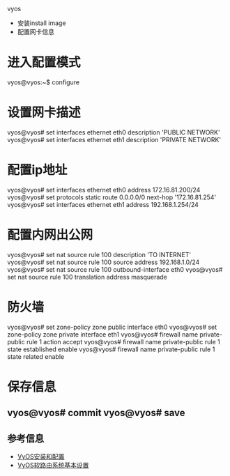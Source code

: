 vyos
- 安装install image
- 配置网卡信息
# 进入配置模式
vyos@vyos:~$ configure

# 设置网卡描述
vyos@vyos# set interfaces ethernet eth0 description 'PUBLIC NETWORK'
vyos@vyos# set interfaces ethernet eth1 description 'PRIVATE NETWORK'

# 配置ip地址
vyos@vyos# set interfaces ethernet eth0 address 172.16.81.200/24
vyos@vyos# set protocols static route 0.0.0.0/0 next-hop '172.16.81.254'
vyos@vyos# set interfaces ethernet eth1 address 192.168.1.254/24

# 配置内网出公网
vyos@vyos# set nat source rule 100 description 'TO INTERNET'
vyos@vyos# set nat source rule 100 source address 192.168.1.0/24
vyos@vyos# set nat source rule 100 outbound-interface eth0
vyos@vyos# set nat source rule 100 translation address masquerade

# 防火墙
vyos@vyos# set zone-policy zone public interface eth0
vyos@vyos# set zone-policy zone private interface eth1
vyos@vyos# firewall name private-public rule 1 action accept
vyos@vyos# firewall name private-public rule 1 state established enable
vyos@vyos# firewall name private-public rule 1 state related enable

# 保存信息
vyos@vyos# commit
vyos@vyos# save
---
## 参考信息
- [VyOS安装和配置](https://blog.csdn.net/allway2/article/details/106888649)
- [VyOS软路由系统基本设置 ](https://www.cnblogs.com/technology178/p/9486563.html)
